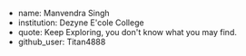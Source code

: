 + name: Manvendra Singh
+ institution: Dezyne E'cole College
+ quote: Keep Exploring, you don't know what you may find.
+ github_user: Titan4888
